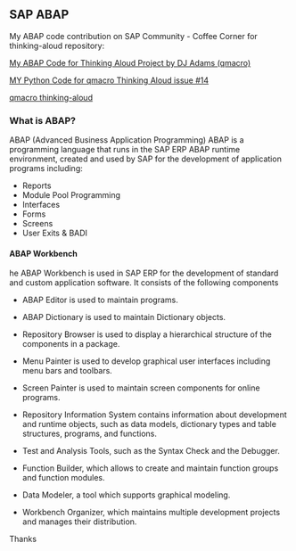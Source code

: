 ## SAP ABAP


My ABAP code contribution on SAP Community - Coffee Corner for thinking-aloud repository:

[My ABAP Code for Thinking Aloud Project by DJ Adams (qmacro)](https://groups.community.sap.com/t5/coffee-corner/abap-code-contribution-thinking-aloud-project-by-dj-adams-qmacro/m-p/1763#M478)

[MY Python Code for qmacro Thinking Aloud issue #14](https://github.com/qmacro/thinking-aloud/issues/14)

[qmacro thinking-aloud](https://github.com/qmacro/thinking-aloud)


### What is ABAP?
ABAP (Advanced Business Application Programming)
ABAP is a programming language that runs in the SAP ERP ABAP runtime environment, created and used by SAP for the development of application programs including:

* Reports
* Module Pool Programming
* Interfaces
* Forms
* Screens
* User Exits & BADI

#### ABAP Workbench
he ABAP Workbench is used in SAP ERP for the development of standard and custom application software. It consists of the following components 

* ABAP Editor is used to maintain programs.

* ABAP Dictionary is used to maintain Dictionary objects.

* Repository Browser is used to display a hierarchical structure of the components in a package.

* Menu Painter is used to develop graphical user interfaces including menu bars and toolbars.

* Screen Painter is used to maintain screen components for online programs.

* Repository Information System contains information about development and runtime objects, such as data models, dictionary types and table structures, programs, and functions.

* Test and Analysis Tools, such as the Syntax Check and the Debugger.

* Function Builder, which allows to create and maintain function groups and function modules.

* Data Modeler, a tool which supports graphical modeling.

* Workbench Organizer, which maintains multiple development projects and manages their distribution.

Thanks
